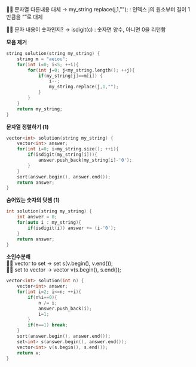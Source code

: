 ✍🏻 문자열 다른내용 대체
→ my_string.replace(j,1,"");  :  인덱스 j의 원소부터 길이 1만큼을 “”로 대체

✍🏻 문자 내용이 숫자인지? → isdigit(c)  :  숫자면 양수, 아니면 0을 리턴함

**모음 제거**

```cpp
string solution(string my_string) {
    string m = "aeiou";
    for(int i=0; i<5; ++i){
        for(int j=0; j<my_string.length(); ++j){
            if(my_string[j]==m[i]) {
                i--;
                my_string.replace(j,1,"");
            }
        }
    }
    return my_string;
}
```

**************************************문자열 정렬하기 (1)**************************************

```cpp
vector<int> solution(string my_string) {
    vector<int> answer;
    for(int i=0; i<my_string.size(); ++i){
        if(isdigit(my_string[i])){
            answer.push_back(my_string[i]-'0');
        }
    }
    sort(answer.begin(), answer.end());
    return answer;
}
```

**************************************************************숨어있는 숫자의 덧셈 (1)**************************************************************

```cpp
int solution(string my_string) {
    int answer = 0;
    for(auto i : my_string){
        if(isdigit(i)) answer += (i-'0');
    }
    return answer;
}
```

************************소인수분해************************
<br>✍🏻 vector to set → set<int> s(v.begin(), v.end());
<br>✍🏻 set to vector → vector<int> v(s.begin(), s.end());
<br>
```cpp
vector<int> solution(int n) {
    vector<int> answer;
    for(int i=2; i<=n; ++i){
        if(n%i==0){
            n /= i;
            answer.push_back(i);
            i=1;
        }
        if(n==1) break;
    }
    sort(answer.begin(), answer.end());
    set<int> s(answer.begin(), answer.end());
    vector<int> v(s.begin(), s.end());
    return v;
}
```

